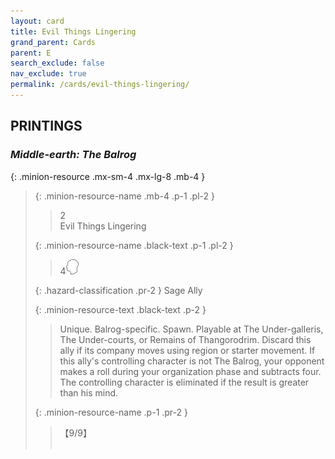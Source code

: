 ```yaml
---
layout: card
title: Evil Things Lingering
grand_parent: Cards
parent: E
search_exclude: false
nav_exclude: true
permalink: /cards/evil-things-lingering/
---
```


## PRINTINGS


### _Middle-earth: The Balrog_

{: .minion-resource .mx-sm-4 .mx-lg-8 .mb-4 }
> {: .minion-resource-name .mb-4 .p-1 .pl-2 }
> > <div class="hazard-mp">2</div>
> > <div class="card-name">Evil Things Lingering</div>
>
> {: .minion-resource-name .black-text .p-1 .pl-2 }
> > 4![](/assets/images/mind.svg)
>
> {: .hazard-classification .pr-2 }
> Sage Ally
>
> {: .minion-resource-text .black-text .p-2 }
> > Unique. Balrog-specific. Spawn. Playable at The Under-galleris, The Under-courts, or Remains of Thangorodrim. Discard this ally if its company moves using region or starter movement. If this ally's controlling character is not The Balrog, your opponent makes a roll during your organization phase and subtracts four. The controlling character is eliminated if the result is greater than his mind. 
> 
> {: .minion-resource-name .p-1 .pr-2 }
> > <div class="card-shield">【9/9】</div>
> > <div class="card-corruption-white">&nbsp;</div>
